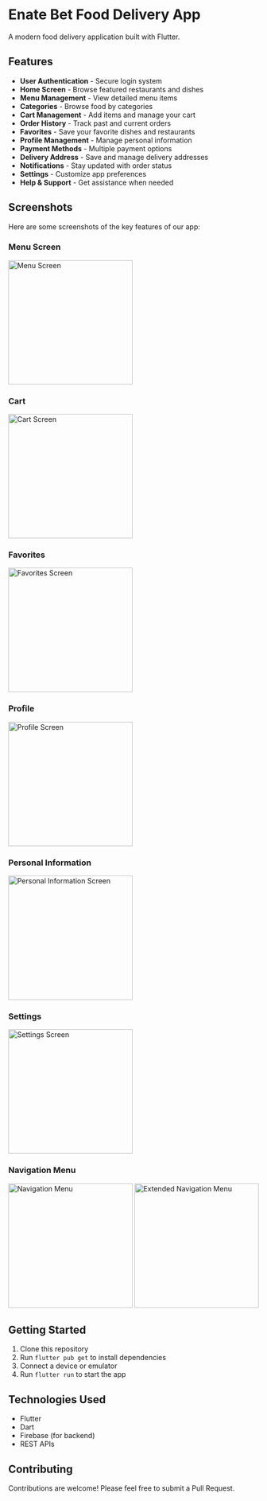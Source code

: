 # Enate Bet Food Delivery App

A modern food delivery application built with Flutter.

## Features

- **User Authentication** - Secure login system
- **Home Screen** - Browse featured restaurants and dishes
- **Menu Management** - View detailed menu items
- **Categories** - Browse food by categories
- **Cart Management** - Add items and manage your cart
- **Order History** - Track past and current orders
- **Favorites** - Save your favorite dishes and restaurants
- **Profile Management** - Manage personal information
- **Payment Methods** - Multiple payment options
- **Delivery Address** - Save and manage delivery addresses
- **Notifications** - Stay updated with order status
- **Settings** - Customize app preferences
- **Help & Support** - Get assistance when needed

## Screenshots

Here are some screenshots of the key features of our app:

### Menu Screen
<img src="assets/screenshots/menu screen.png" width="250" alt="Menu Screen">

### Cart
<img src="assets/screenshots/cart.png" width="250" alt="Cart Screen">

### Favorites
<img src="assets/screenshots/favorite.png" width="250" alt="Favorites Screen">

### Profile
<img src="assets/screenshots/profile.png" width="250" alt="Profile Screen">

### Personal Information
<img src="assets/screenshots/personal information.png" width="250" alt="Personal Information Screen">

### Settings
<img src="assets/screenshots/setting.png" width="250" alt="Settings Screen">

### Navigation Menu
<img src="assets/screenshots/humberger menu.png" width="250" alt="Navigation Menu">
<img src="assets/screenshots/humberger menu bar.png" width="250" alt="Extended Navigation Menu">

## Getting Started

1. Clone this repository
2. Run `flutter pub get` to install dependencies
3. Connect a device or emulator
4. Run `flutter run` to start the app

## Technologies Used

- Flutter
- Dart
- Firebase (for backend)
- REST APIs

## Contributing

Contributions are welcome! Please feel free to submit a Pull Request.
